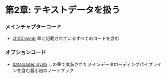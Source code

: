 # 第2章: テキストデータを扱う

### メインチャプターコード

- [ch02.ipynb](ch02.ipynb) 章に記載されているすべてのコードを含む

### オプションコード

- [dataloader.ipynb](dataloader.ipynb) この章で実装されたメインデータローディングパイプラインを含む最小限のノートブック